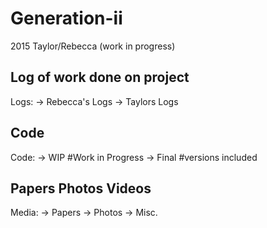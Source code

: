 # Generation-ii
2015 Taylor/Rebecca (work in progress)

## Log of work done on project
Logs:
-> Rebecca's Logs
-> Taylors Logs

## Code
Code:
-> WIP #Work in Progress
-> Final #versions included 

## Papers Photos Videos
Media:
-> Papers
-> Photos
-> Misc.

